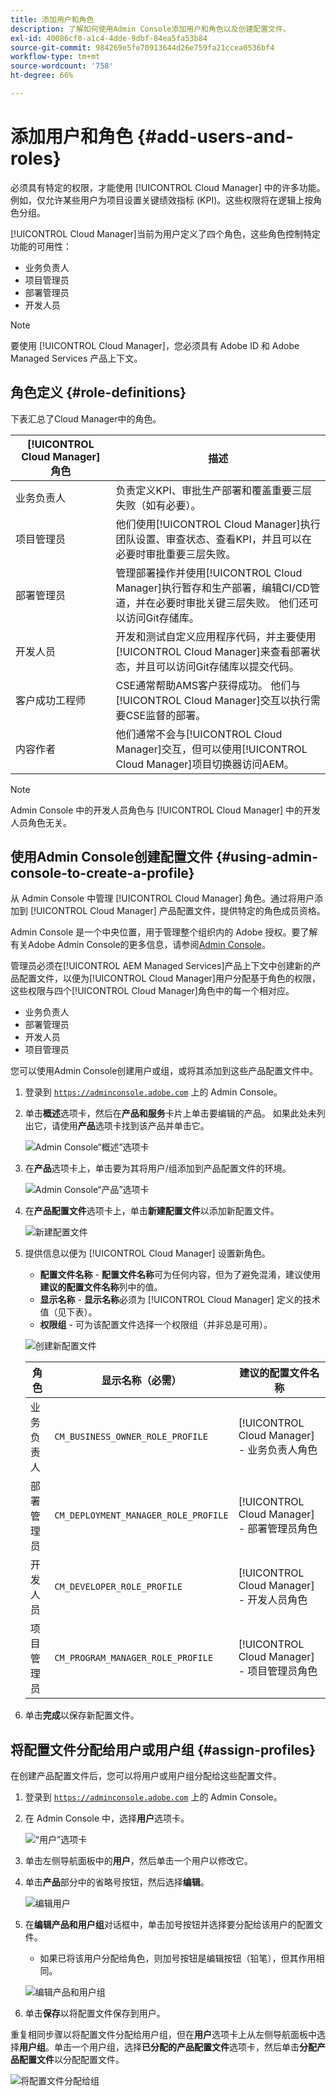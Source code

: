 ```yaml
---
title: 添加用户和角色
description: 了解如何使用Admin Console添加用户和角色以及创建配置文件。
exl-id: 40086cf0-a1c4-4dde-9dbf-84ea5fa53b84
source-git-commit: 984269e5fe70913644d26e759fa21ccea0536bf4
workflow-type: tm+mt
source-wordcount: '758'
ht-degree: 66%

---
```



# 添加用户和角色 {#add-users-and-roles}

必须具有特定的权限，才能使用 [!UICONTROL Cloud Manager] 中的许多功能。例如，仅允许某些用户为项目设置关键绩效指标 (KPI)。这些权限将在逻辑上按角色分组。

[!UICONTROL Cloud Manager]当前为用户定义了四个角色，这些角色控制特定功能的可用性：

* 业务负责人
* 项目管理员
* 部署管理员
* 开发人员

>[!NOTE]
>
>要使用 [!UICONTROL Cloud Manager]，您必须具有 Adobe ID 和 Adobe Managed Services 产品上下文。

## 角色定义 {#role-definitions}

下表汇总了Cloud Manager中的角色。

| [!UICONTROL Cloud Manager] 角色 | 描述 |
| --- | --- |
| 业务负责人 | 负责定义KPI、审批生产部署和覆盖重要三层失败（如有必要）。 |
| 项目管理员 | 他们使用[!UICONTROL Cloud Manager]执行团队设置、审查状态、查看KPI，并且可以在必要时审批重要三层失败。 |
| 部署管理员 | 管理部署操作并使用[!UICONTROL Cloud Manager]执行暂存和生产部署，编辑CI/CD管道，并在必要时审批关键三层失败。 他们还可以访问Git存储库。 |
| 开发人员 | 开发和测试自定义应用程序代码，并主要使用[!UICONTROL Cloud Manager]来查看部署状态，并且可以访问Git存储库以提交代码。 |
| 客户成功工程师 | CSE通常帮助AMS客户获得成功。 他们与[!UICONTROL Cloud Manager]交互以执行需要CSE监督的部署。 |
| 内容作者 | 他们通常不会与[!UICONTROL Cloud Manager]交互，但可以使用[!UICONTROL Cloud Manager]项目切换器访问AEM。 |

>[!NOTE]
>
>Admin Console 中的开发人员角色与 [!UICONTROL Cloud Manager] 中的开发人员角色无关。

## 使用Admin Console创建配置文件 {#using-admin-console-to-create-a-profile}

从 Admin Console 中管理 [!UICONTROL Cloud Manager] 角色。通过将用户添加到 [!UICONTROL Cloud Manager] 产品配置文件，提供特定的角色成员资格。

Admin Console 是一个中央位置，用于管理整个组织内的 Adobe 授权。要了解有关Adobe Admin Console的更多信息，请参阅[Admin Console](https://helpx.adobe.com/cn/enterprise/using/admin-console.html)。

管理员必须在[!UICONTROL AEM Managed Services]产品上下文中创建新的产品配置文件，以便为[!UICONTROL Cloud Manager]用户分配基于角色的权限，这些权限与四个[!UICONTROL Cloud Manager]角色中的每一个相对应。

* 业务负责人
* 部署管理员
* 开发人员
* 项目管理员

您可以使用Admin Console创建用户或组，或将其添加到这些产品配置文件中。

1. 登录到 [`https://adminconsole.adobe.com`](https://adminconsole.adobe.com) 上的 Admin Console。

1. 单击&#x200B;**概述**&#x200B;选项卡，然后在&#x200B;**产品和服务**&#x200B;卡片上单击要编辑的产品。 如果此处未列出它，请使用&#x200B;**产品**&#x200B;选项卡找到该产品并单击它。

   ![Admin Console“概述”选项卡](/help/assets/admin-console-overview.png)

1. 在&#x200B;**产品**&#x200B;选项卡上，单击要为其将用户/组添加到产品配置文件的环境。

   ![Admin Console“产品”选项卡](/help/assets/admin-console-product.png)

1. 在&#x200B;**产品配置文件**&#x200B;选项卡上，单击&#x200B;**新建配置文件**&#x200B;以添加新配置文件。

   ![新建配置文件](/help/assets/admin-console-product-profiles.png)

1. 提供信息以便为 [!UICONTROL Cloud Manager] 设置新角色。

   * **配置文件名称** - **配置文件名称**&#x200B;可为任何内容，但为了避免混淆，建议使用&#x200B;**建议的配置文件名称**&#x200B;列中的值。
   * **显示名称** - **显示名称**&#x200B;必须为 [!UICONTROL Cloud Manager] 定义的技术值（见下表）。
   * **权限组** - 可为该配置文件选择一个权限组（并非总是可用）。

   ![创建新配置文件](/help/assets/screen_shot_2018-05-04at171819.png)

   | 角色 | 显示名称（必需） | 建议的配置文件名称 |
   |---|---|---|
   | 业务负责人 | `CM_BUSINESS_OWNER_ROLE_PROFILE` | [!UICONTROL Cloud Manager] - 业务负责人角色 |
   | 部署管理员 | `CM_DEPLOYMENT_MANAGER_ROLE_PROFILE` | [!UICONTROL Cloud Manager] - 部署管理员角色 |
   | 开发人员 | `CM_DEVELOPER_ROLE_PROFILE` | [!UICONTROL Cloud Manager] - 开发人员角色 |
   | 项目管理员 | `CM_PROGRAM_MANAGER_ROLE_PROFILE` | [!UICONTROL Cloud Manager] - 项目管理员角色 |


1. 单击&#x200B;**完成**&#x200B;以保存新配置文件。

## 将配置文件分配给用户或用户组 {#assign-profiles}

在创建产品配置文件后，您可以将用户或用户组分配给这些配置文件。

1. 登录到 [`https://adminconsole.adobe.com`](https://adminconsole.adobe.com) 上的 Admin Console。

1. 在 Admin Console 中，选择&#x200B;**用户**&#x200B;选项卡。

   ![“用户”选项卡](/help/assets/admin-console-users.png)

1. 单击左侧导航面板中的&#x200B;**用户**，然后单击一个用户以修改它。

1. 单击&#x200B;**产品**&#x200B;部分中的省略号按钮，然后选择&#x200B;**编辑**。

   ![编辑用户](/help/assets/admin-console-edit-user.png)

1. 在&#x200B;**编辑产品和用户组**&#x200B;对话框中，单击加号按钮并选择要分配给该用户的配置文件。

   * 如果已将该用户分配给角色，则加号按钮是编辑按钮（铅笔），但其作用相同。

   ![编辑产品和用户组](/help/assets/admin-console-edit-products-and-user-groups.png)

1. 单击&#x200B;**保存**&#x200B;以将配置文件保存到用户。

重复相同步骤以将配置文件分配给用户组，但在&#x200B;**用户**&#x200B;选项卡上从左侧导航面板中选择&#x200B;**用户组**。单击一个用户组，选择&#x200B;**已分配的产品配置文件**&#x200B;选项卡，然后单击&#x200B;**分配产品配置文件**&#x200B;以分配配置文件。

![将配置文件分配给组](/help/assets/admin-console-edit-user-groups.png)
